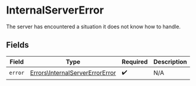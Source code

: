 # InternalServerError

The server has encountered a situation it does not know how to handle.


## Fields

| Field                                                                              | Type                                                                               | Required                                                                           | Description                                                                        |
| ---------------------------------------------------------------------------------- | ---------------------------------------------------------------------------------- | ---------------------------------------------------------------------------------- | ---------------------------------------------------------------------------------- |
| `error`                                                                            | [Errors\InternalServerErrorError](../../Models/Errors/InternalServerErrorError.md) | :heavy_check_mark:                                                                 | N/A                                                                                |